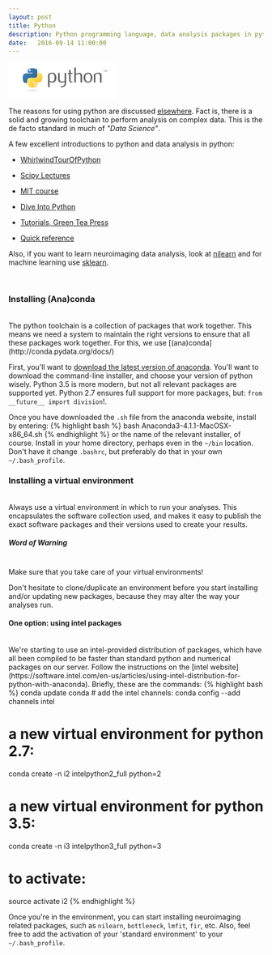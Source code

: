 ```yaml
---
layout: post
title: Python
description: Python programming language, data analysis packages in python and toolchain install on Aeneas/Ascanius.
date:   2016-09-14 11:00:00
---
```


<img class="col one right" src="/img/IT/python-logo.png">

The reasons for using python are discussed [elsewhere](http://journal.frontiersin.org/researchtopic/8/python-in-neuroscience). Fact is, there is a solid and growing toolchain to perform analysis on complex data. This is the de facto standard in much of *"Data Science"*. 
<br />

A few excellent introductions to python and data analysis in python:

- [WhirlwindTourOfPython](https://github.com/jakevdp/WhirlwindTourOfPython)

- [Scipy Lectures](http://scipy-lectures.github.io/)

- [MIT course](http://ocw.mit.edu/courses/electrical-engineering-and-computer-scince/6-00-introduction-to-computer-science-and-programming-fall-2008/vido-lectures/)

- [Dive Into Python](http://www.diveintopython.net/)

- [Tutorials, Green Tea Press](http://www.greenteapress.com/)

- [Quick reference](http://rgruet.free.fr/PQR27/PQR2.7.html)


Also, if you want to learn neuroimaging data analysis, look at [nilearn](https://nilearn.github.io) and for machine learning use [sklearn](http://scikit-learn.org/stable/).

<br />

### Installing (Ana)conda
<br />
The python toolchain is a collection of packages that work together. This means we need a system to maintain the right versions to ensure that all these packages work together. For this, we use [(ana)conda](http://conda.pydata.org/docs/)
<br />

First, you'll want to [download the latest version of anaconda](https://www.continuum.io/downloads). You'll want to download the command-line installer, and choose your version of python wisely. Python 3.5 is more modern, but not all relevant packages are supported yet. Python 2.7 ensures full support for more packages, but: `from __future__ import division`!. 

Once you have downloaded the `.sh` file from the anaconda website, install by entering:
{% highlight bash %}
bash Anaconda3-4.1.1-MacOSX-x86_64.sh 
{% endhighlight %}
or the name of the relevant installer, of course. Install in your home directory, perhaps even in the `~/bin` location. Don't have it change `.bashrc`, but preferably do that in your own `~/.bash_profile`. 

### Installing a virtual environment
<br />
Always use a virtual environment in which to run your analyses. This encapsulates the software collection used, and makes it easy to publish the exact software packages and their versions used to create your results. 

##### Word of Warning
<br />
Make sure that you take care of your virtual environments!

Don't hesitate to clone/duplicate an environment before you start installing and/or updating new packages, because they may alter the way your analyses run.

#### One option: using intel packages
<br />
We're starting to use an intel-provided distribution of packages, which have all been compiled to be faster than standard python and numerical packages on our server. Follow the instructions on the [intel website](https://software.intel.com/en-us/articles/using-intel-distribution-for-python-with-anaconda).
Briefly, these are the commands:
{% highlight bash %}
conda update conda
# add the intel channels:
conda config --add channels intel

# a new virtual environment for python 2.7:
conda create -n i2 intelpython2_full python=2

# a new virtual environment for python 3.5:
conda create -n i3 intelpython3_full python=3

# to activate:
source activate i2
{% endhighlight %}

Once you're in the environment, you can start installing neuroimaging related packages, such as `nilearn`, `bottleneck`, `lmfit`, `fir`, etc. 
Also, feel free to add the activation of your 'standard environment' to your `~/.bash_profile`.










